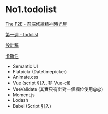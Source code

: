 # No1.todolist

[The F2E - 前端修練精神時光屋](https://zh-tw.facebook.com/groups/173311386703334/)

[第一週 - todolist](https://zh-tw.facebook.com/groups/173311386703334/permalink/179453469422459/)

[設計稿](https://bit.ly/2HfaR2M)

[卡斯伯](https://zh-tw.facebook.com/groups/173311386703334/permalink/180292126005260/)

- Semantic UI
- Flatpickr (Datetimepicker)
- Animate.css
- Vue (script 引入, 非 Vue-cli)
- VeeValidate (其實只有針對一個欄位使用@@)
- Moment.js
- Lodash
- Babel (Script 引入)
